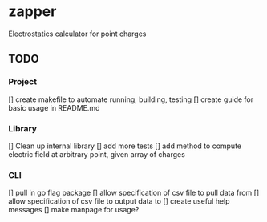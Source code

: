 # zapper
Electrostatics calculator for point charges


## TODO

### Project

[] create makefile to automate running, building, testing
[] create guide for basic usage in README.md

### Library

[] Clean up internal library
[] add more tests
[] add method to compute electric field at arbitrary point, given array of charges

### CLI

[] pull in go flag package
  [] allow specification of csv file to pull data from
  [] allow specification of csv file to output data to
  [] create useful help messages
[] make manpage for usage?

